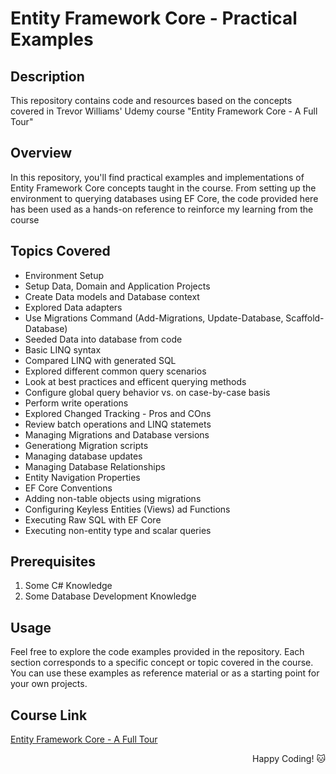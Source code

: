 # Entity Framework Core - Practical Examples

## Description

This repository contains code and resources based on the concepts covered in Trevor Williams' Udemy course "Entity Framework Core - A Full Tour"

## Overview
In this repository, you'll find practical examples and implementations of Entity Framework Core concepts taught in the course. 
From setting up the environment to querying databases using EF Core, the code provided here has been used as a hands-on reference to reinforce my learning from the course

## Topics Covered
- Environment Setup
- Setup Data, Domain and Application Projects
- Create Data models and Database context
- Explored Data adapters
- Use Migrations Command (Add-Migrations, Update-Database, Scaffold-Database)
- Seeded Data into database from code
- Basic LINQ syntax
- Compared LINQ with generated SQL
- Explored different common query scenarios
- Look at best practices and efficent querying methods
- Configure global query behavior vs. on case-by-case basis
- Perform write operations
- Explored Changed Tracking - Pros and COns
- Review batch operations and LINQ statemets
- Managing Migrations and Database versions
- Generationg Migration scripts
- Managing database updates
- Managing Database Relationships
- Entity Navigation Properties
- EF Core Conventions
- Adding non-table objects using migrations
- Configuring Keyless Entities (Views) ad Functions
- Executing Raw SQL with EF Core
- Executing non-entity type and scalar queries

## Prerequisites
1. Some C# Knowledge
2. Some Database Development Knowledge

## Usage
Feel free to explore the code examples provided in the repository. Each section corresponds to a specific concept or topic covered in the course. You can use these examples as reference material or as a starting point for your own projects.

## Course Link
[Entity Framework Core - A Full Tour](https://www.udemy.com/course/entity-framework-core-a-full-tour/)

<div align="right">
Happy Coding! 🐱
</div>

